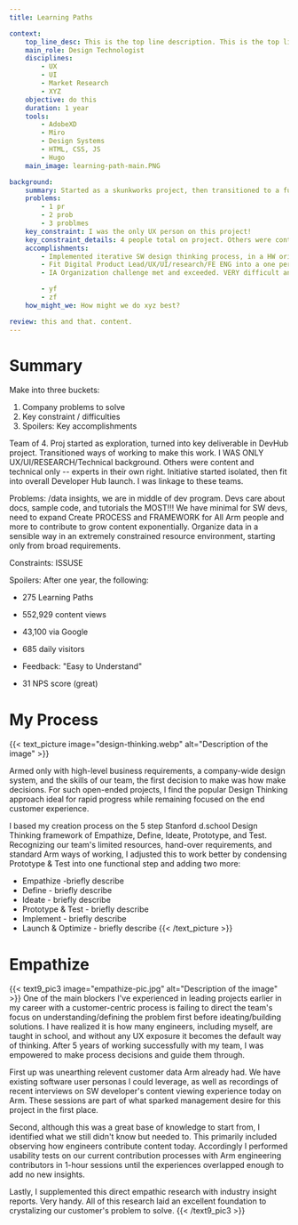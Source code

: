 ```yaml
---
title: Learning Paths

context:
    top_line_desc: This is the top line description. This is the top line description. This is the top line description. This is the top line description. This is the top line description.
    main_role: Design Technologist
    disciplines: 
        - UX
        - UI
        - Market Research
        - XYZ
    objective: do this
    duration: 1 year
    tools: 
        - AdobeXD
        - Miro
        - Design Systems
        - HTML, CSS, JS
        - Hugo
    main_image: learning-path-main.PNG

background:
    summary: Started as a skunkworks project, then transitioned to a full-fledged product collaborating across organizations.
    problems:
        - 1 pr
        - 2 prob
        - 3 problmes
    key_constraint: I was the only UX person on this project!
    key_constraint_details: 4 people total on project. Others were content and technical only -- experts in their own right.
    accomplishments:    
        - Implemented iterative SW design thinking process, in a HW oriented company.
        - Fit Digital Product Lead/UX/UI/research/FE ENG into a one person role and managed it all over 1 year. Very startup-y where one person owned and delivered so many axis.
        - IA Organization challenge met and exceeded. VERY difficult and a long history at Arm, expanded to more markets and had to please the same.

        - yf
        - zf
    how_might_we: How might we do xyz best?

review: this and that. content.
---
```


# Summary
Make into three buckets: 
1. Company problems to solve
2. Key constraint / difficulties
3. Spoilers: Key accomplishments

Team of 4. Proj started as exploration, turned into key deliverable in DevHub project. Transitioned ways of working to make this work. I WAS ONLY UX/UI/RESEARCH/Technical background. Others were content and technical only -- experts in their own right. Initiative started isolated, then fit into overall Developer Hub launch. I was linkage to these teams.

Problems: /data insights, we are in middle of dev program. Devs care about docs, sample code, and tutorials the MOST!!! We have minimal for SW devs, need to expand
Create PROCESS and FRAMEWORK for All Arm people and more to contribute to grow content exponentially.
Organize data in a sensible way in an extremely constrained resource environment, starting only from broad requirements.

Constraints: ISSUSE

Spoilers: After one year, the following:
- 275 Learning Paths

- 552,929 content views
- 43,100 via Google
- 685 daily visitors

- Feedback: "Easy to Understand"
- 31 NPS score (great)


# My Process

{{< text_picture image="design-thinking.webp" alt="Description of the image" >}}

Armed only with high-level business requirements, a company-wide design system, and the skills 
of our team, the first decision to make was how make decisions. For such open-ended projects, I find the popular Design Thinking approach ideal for rapid progress while remaining focused on the end customer experience.

I based my creation process on the 5 step Stanford d.school Design Thinking framework of Empathize, Define, Ideate, Prototype, and Test. Recognizing our team's limited resources, hand-over requirements, and standard Arm ways of working, I adjusted this to work better by condensing Prototype & Test into one functional step and adding two more:
- Empathize -briefly describe
- Define - briefly describe
- Ideate - briefly describe
- Prototype & Test - briefly describe
- Implement - briefly describe
- Launch & Optimize  - briefly describe
{{< /text_picture >}}





# Empathize

{{< text9_pic3 image="empathize-pic.jpg" alt="Description of the image" >}}
One of the main blockers I've experienced in leading projects earlier in my career with a customer-centric process is failing to direct the team's focus on understanding/defining the problem first before ideating/building solutions. I have realized it is how many engineers, including myself, are taught in school, and without any UX exposure it becomes the default way of thinking. After 5 years of working successfully with my team, I was empowered to make process decisions and guide them through.



First up was unearthing relevent customer data Arm already had. We have existing software user personas I could leverage, as well as recordings of recent interviews on SW developer's content viewing experience today on Arm. These sessions are part of what sparked management desire for this project in the first place.

Second, although this was a great base of knowledge to start from, I identified what we still didn't know but needed to. This primarily included observing how engineers contribute content today. Accordingly I performed usability tests on our current contribution processes with Arm  engineering contributors in 1-hour sessions until the experiences overlapped enough to add no new insights.

Lastly, I supplemented this direct empathic research with industry insight reports. Very handy. All of this research laid an excellent foundation to crystalizing our customer's problem to solve.
{{< /text9_pic3 >}}